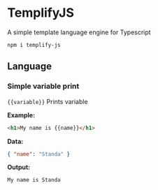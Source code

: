 # TemplifyJS
A simple template language engine for Typescript

```shell
npm i templify-js
```

## Language

### Simple variable print
`{{variable}}` Prints variable

**Example:**
```html
<h1>My name is {{name}}</h1>
```
**Data:**
```json
{ "name": "Standa" }
```

**Output:**
```
My name is Standa
```